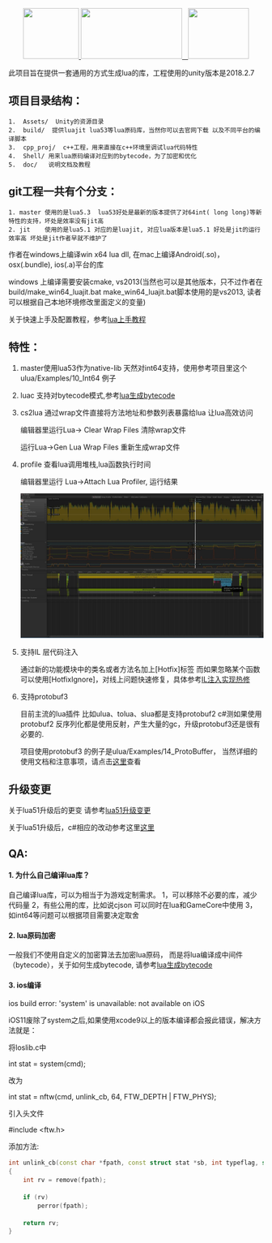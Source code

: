 <p align="center">
    <a href="https://www.lua.org/">
	    <img src="http://www.runoob.com/manual/lua53doc/logo.gif" width="110" height="100" target="_blank">
	</a>
	<a href="https://unity3d.com/cn/">
	    <img src="https://huailiang.github.io/img/unity.jpeg" width="200" height="100" target="_blank">
	</a>
    	<a href="https://huailiang.github.io/">
    	<img src="https://huailiang.github.io/img/avatar-Alex.jpg" width="120" height="100" target="_blank">
   	</a>
</p>

此项目旨在提供一套通用的方式生成lua的库，工程使用的unity版本是2018.2.7


## 项目目录结构：
```
1.  Assets/  Unity的资源目录
2.  build/  提供luajit lua53等lua原码库，当然你可以去官网下载 以及不同平台的编译脚本
3.  cpp_proj/  c++工程，用来直接在c++环境里调试lua代码特性 
4.  Shell/ 用来lua原码编译对应到的bytecode，为了加密和优化
5.  doc/   说明文档及教程
```


## git工程一共有个分支：
```
1. master 使用的是lua5.3  lua53好处是最新的版本提供了对64int( long long)等新特性的支持，坏处是效率没有jit高
2. jit    使用的是lua5.1 对应的是luajit, 对应lua版本是lua5.1 好处是jit的运行效率高 坏处是jit作者早就不维护了
```


作者在windows上编译win x64 lua dll, 在mac上编译Android(.so)，osx(.bundle), ios(.a)平台的库

windows 上编译需要安装cmake, vs2013(当然也可以是其他版本，只不过作者在build/make_win64_luajit.bat make_win64_luajit.bat脚本使用的是vs2013, 读者可以根据自己本地环境修改里面定义的变量)


关于快速上手及配置教程，参考[lua上手教程](/doc/tutor.md)

## 特性：


1. master使用lua53作为native-lib 天然对int64支持，使用参考项目里这个ulua/Examples/10_Int64 例子


2. luac 支持对bytecode模式,参考[lua生成bytecode](/doc/bytecode.md?_blank)


3. cs2lua 通过wrap文件直接将方法地址和参数列表暴露给lua 让lua高效访问
	
	编辑器里运行Lua-> Clear Wrap Files 清除wrap文件

	运行Lua->Gen Lua Wrap Files 重新生成wrap文件

4. profile 查看lua调用堆栈,lua函数执行时间
	
	编辑器里运行 Lua->Attach Lua Profiler, 运行结果

	![](/doc/img/profile.jpg)

5. 支持IL 层代码注入

	通过新的功能模块中的类名或者方法名加上[Hotfix]标签 而如果忽略某个函数可以使用[HotfixIgnore]，对线上问题快速修复，具体参考[IL注入实现热修](/doc/IL.md)

6. 支持protobuf3
	
	目前主流的lua插件 比如ulua、tolua、slua都是支持protobuf2  c#测如果使用protobuf2 反序列化都是使用反射，产生大量的gc，升级protobuf3还是很有必要的.

	项目使用protobuf3 的例子是ulua/Examples/14_ProtoBuffer， 当然详细的使用文档和注意事项，请点击[这里](/doc/pb.md)查看
	

## 升级变更

关于lua51升级后的更变 请参考[lua51升级变更](/doc/luachanges.md)

关于lua51升级后，c#相应的改动参考这里[这里](/doc/ulua53.md)



## QA:

#### 1. 为什么自己编译lua库？


自己编译lua库，可以为相当于为游戏定制需求。
1，可以移除不必要的库，减少代码量 
2，有些公用的库，比如说cjson 可以同时在lua和GameCore中使用
3，如int64等问题可以根据项目需要决定取舍


#### 2. lua原码加密


一般我们不使用自定义的加密算法去加密lua原码， 而是将lua编译成中间件（bytecode），关于如何生成bytecode, 请参考[lua生成bytecode](/doc/bytecode.md?_blank)

#### 3. ios编译

ios build error: 'system' is unavailable: not available on iOS


iOS11废除了system之后,如果使用xcode9以上的版本编译都会报此错误，解决方法就是：

将loslib.c中

int stat = system(cmd);

改为

int stat = nftw(cmd, unlink_cb, 64, FTW_DEPTH | FTW_PHYS);

引入头文件

#include <ftw.h>

添加方法:

```c++
int unlink_cb(const char *fpath, const struct stat *sb, int typeflag, struct FTW     *ftwbuf)
{
    int rv = remove(fpath);
    
    if (rv)
        perror(fpath);
    
    return rv;
}
```


